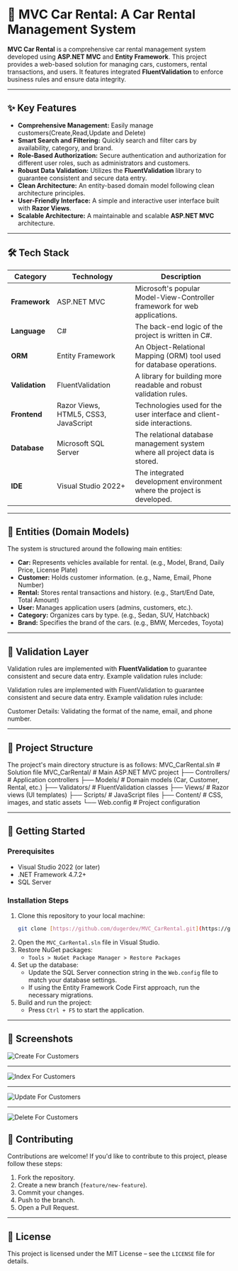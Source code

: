 ﻿# 🚗 MVC Car Rental: A Car Rental Management System

**MVC Car Rental** is a comprehensive car rental management system developed using **ASP.NET MVC** and **Entity Framework**. This project provides a web-based solution for managing cars, customers, rental transactions, and users. It features integrated **FluentValidation** to enforce business rules and ensure data integrity.

---

## ✨ Key Features

* **Comprehensive Management:** Easily manage customers(Create,Read,Update and Delete)
* **Smart Search and Filtering:** Quickly search and filter cars by availability, category, and brand.
* **Role-Based Authorization:** Secure authentication and authorization for different user roles, such as administrators and customers.
* **Robust Data Validation:** Utilizes the **FluentValidation** library to guarantee consistent and secure data entry.
* **Clean Architecture:** An entity-based domain model following clean architecture principles.
* **User-Friendly Interface:** A simple and interactive user interface built with **Razor Views**.
* **Scalable Architecture:** A maintainable and scalable **ASP.NET MVC** architecture.

---

## 🛠️ Tech Stack

| Category | Technology | Description |
|---|---|---|
| **Framework** | ASP.NET MVC | Microsoft's popular Model-View-Controller framework for web applications. |
| **Language** | C# | The back-end logic of the project is written in C#. |
| **ORM** | Entity Framework | An Object-Relational Mapping (ORM) tool used for database operations. |
| **Validation** | FluentValidation | A library for building more readable and robust validation rules. |
| **Frontend** | Razor Views, HTML5, CSS3, JavaScript | Technologies used for the user interface and client-side interactions. |
| **Database** | Microsoft SQL Server | The relational database management system where all project data is stored. |
| **IDE** | Visual Studio 2022+ | The integrated development environment where the project is developed. |

---

## 📂 Entities (Domain Models)

The system is structured around the following main entities:

* **Car:** Represents vehicles available for rental. (e.g., Model, Brand, Daily Price, License Plate)
* **Customer:** Holds customer information. (e.g., Name, Email, Phone Number)
* **Rental:** Stores rental transactions and history. (e.g., Start/End Date, Total Amount)
* **User:** Manages application users (admins, customers, etc.).
* **Category:** Organizes cars by type. (e.g., Sedan, SUV, Hatchback)
* **Brand:** Specifies the brand of the cars. (e.g., BMW, Mercedes, Toyota)

---

## 🧾 Validation Layer

Validation rules are implemented with **FluentValidation** to guarantee consistent and secure data entry. Example validation rules include:

Validation rules are implemented with FluentValidation to guarantee consistent and secure data entry. Example validation rules include:

Customer Details: Validating the format of the name, email, and phone number.

---

## 📂 Project Structure

The project's main directory structure is as follows:
MVC_CarRental.sln           # Solution file
MVC_CarRental/              # Main ASP.NET MVC project
├── Controllers/            # Application controllers
├── Models/                 # Domain models (Car, Customer, Rental, etc.)
├── Validators/             # FluentValidation classes
├── Views/                  # Razor views (UI templates)
├── Scripts/                # JavaScript files
├── Content/                # CSS, images, and static assets
└── Web.config              # Project configuration

---

## 🚀 Getting Started

### Prerequisites

* Visual Studio 2022 (or later)
* .NET Framework 4.7.2+
* SQL Server

### Installation Steps

1.  Clone this repository to your local machine:
    ```bash
    git clone [https://github.com/dugerdev/MVC_CarRental.git](https://github.com/your-username/MVC_CarRental.git)
    ```
2.  Open the `MVC_CarRental.sln` file in Visual Studio.
3.  Restore NuGet packages:
    * `Tools > NuGet Package Manager > Restore Packages`
4.  Set up the database:
    * Update the SQL Server connection string in the `Web.config` file to match your database settings.
    * If using the Entity Framework Code First approach, run the necessary migrations.
5.  Build and run the project:
    * Press `Ctrl + F5` to start the application.

---

## 📸 Screenshots
![Create For Customers](ScreenShots/Create.png)

---

![Index For Customers](ScreenShots/Index.png)

---

![Update For Customers](ScreenShots/Update.png)

---

![Delete For Customers](ScreenShots/Delete.png)

## 🤝 Contributing

Contributions are welcome! If you'd like to contribute to this project, please follow these steps:

1.  Fork the repository.
2.  Create a new branch (`feature/new-feature`).
3.  Commit your changes.
4.  Push to the branch.
5.  Open a Pull Request.

---

## 📄 License

This project is licensed under the MIT License – see the `LICENSE` file for details.
